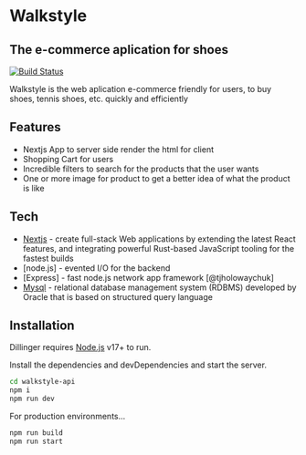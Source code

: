 # Walkstyle
## The e-commerce aplication for shoes


[![Build Status](https://travis-ci.org/joemccann/dillinger.svg?branch=master)](https://travis-ci.org/joemccann/dillinger)

Walkstyle is the web aplication e-commerce friendly for users, to buy shoes, tennis shoes, etc. quickly and efficiently

## Features

- Nextjs App to server side render the html for client
- Shopping Cart for users
- Incredible filters to search for the products that the user wants
- One or more image for product to get a better idea of what the product is like


## Tech

- [Nextjs](https://nextjs.org/) - create full-stack Web applications by extending the latest React features, and integrating powerful Rust-based JavaScript tooling for the fastest builds
- [node.js] - evented I/O for the backend
- [Express] - fast node.js network app framework [@tjholowaychuk]
- [Mysql](https://www.mysql.com/) - relational database management system (RDBMS) developed by Oracle that is based on structured query language


## Installation

Dillinger requires [Node.js](https://nodejs.org/) v17+ to run.

Install the dependencies and devDependencies and start the server.

```sh
cd walkstyle-api
npm i
npm run dev
```

For production environments...

```sh
npm run build
npm run start
```
